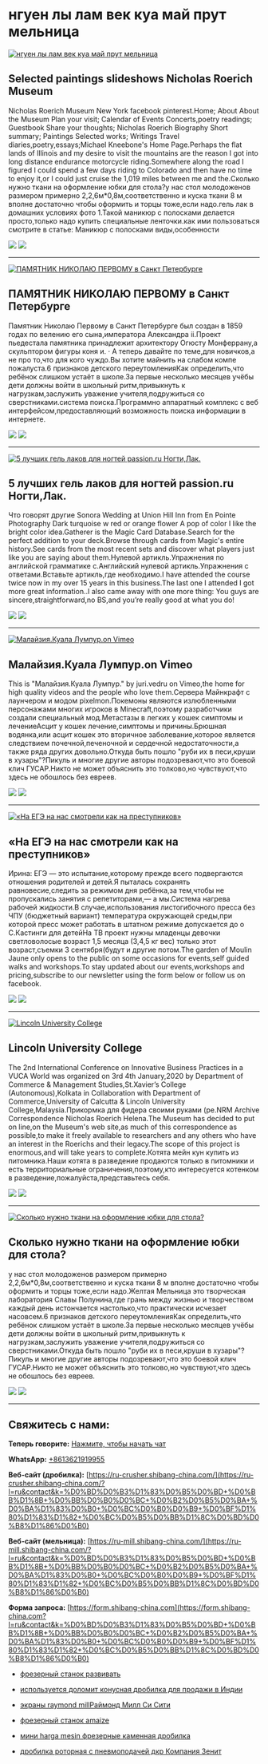 # нгуен лы лам век куа май прут мельница

<a href="https://swt.shibang-china.com/?l=ru&img&k=%D0%BD%D0%B3%D1%83%D0%B5%D0%BD+%D0%BB%D1%8B+%D0%BB%D0%B0%D0%BC+%D0%B2%D0%B5%D0%BA+%D0%BA%D1%83%D0%B0+%D0%BC%D0%B0%D0%B9+%D0%BF%D1%80%D1%83%D1%82+%D0%BC%D0%B5%D0%BB%D1%8C%D0%BD%D0%B8%D1%86%D0%B0" target="_blank">![нгуен лы лам век куа май прут мельница](http://static.shibang-china.com/all-800x300/374.jpg)</a>

## Selected paintings slideshows Nicholas Roerich Museum
Nicholas Roerich Museum New York facebook pinterest.Home; About About the Museum Plan your visit; Calendar of Events Concerts,poetry readings; Guestbook Share your thoughts; Nicholas Roerich Biography Short summary; Paintings Selected works; Writings Travel diaries,poetry,essays;Michael Kneebone's Home Page.Perhaps the flat lands of Illinois and my desire to visit the mountains are the reason I got into long distance endurance motorcycle riding.Somewhere along the road I figured I could spend a few days riding to Colorado and then have no time to enjoy it,or I could just cruise the 1,019 miles between me and the.Сколько нужно ткани на оформление юбки для стола?у нас стол молодоженов размером примерно 2,2,6м*0,8м,соответственно и куска ткани 8 м вполне достаточно чтобы оформить и торцы тоже,если надо.гель лак в домашних условиях фото 1.Такой маникюр с полосками делается просто,только надо купить специальные ленточки.как ими пользоваться смотрите в статье: Маникюр с полосками виды,особенности


<a href="https://whatsapp.shibangsoft.com/WhatsApp.php" target="_blank" title="WhatsApp">![](http://static.shibang-china.com/icon/whatsapp.png)</a> <a href="https://swt.shibang-china.com/?l=ru&icon&k=%D0%BD%D0%B3%D1%83%D0%B5%D0%BD+%D0%BB%D1%8B+%D0%BB%D0%B0%D0%BC+%D0%B2%D0%B5%D0%BA+%D0%BA%D1%83%D0%B0+%D0%BC%D0%B0%D0%B9+%D0%BF%D1%80%D1%83%D1%82+%D0%BC%D0%B5%D0%BB%D1%8C%D0%BD%D0%B8%D1%86%D0%B0" target="_blank">![](http://static.shibang-china.com/icon/chat-ru.png)</a>

---

<a href="https://swt.shibang-china.com/?l=ru&img&k=%D0%BD%D0%B3%D1%83%D0%B5%D0%BD+%D0%BB%D1%8B+%D0%BB%D0%B0%D0%BC+%D0%B2%D0%B5%D0%BA+%D0%BA%D1%83%D0%B0+%D0%BC%D0%B0%D0%B9+%D0%BF%D1%80%D1%83%D1%82+%D0%BC%D0%B5%D0%BB%D1%8C%D0%BD%D0%B8%D1%86%D0%B0" target="_blank">![ПАМЯТНИК НИКОЛАЮ ПЕРВОМУ в Санкт Петербурге](http://static.shibang-china.com/all-800x300/1117.jpg)</a>

## ПАМЯТНИК НИКОЛАЮ ПЕРВОМУ в Санкт Петербурге
Памятник Николаю Первому в Санкт Петербурге был создан в 1859 годах по велению его сына,императора Александра ii.Проект пьедестала памятника принадлежит архитектору Огюсту Монферрану,а скульптором фигуры коня и.&nbsp;&#0183;&#32;А теперь давайте по теме,для новичков,а не про то,что для кого чуждо.Вы хотите майнить на слабом компе пожалуста.6 признаков детского переутомленияКак определить,что ребёнок слишком устаёт в школе.За первые несколько месяцев учёбы дети должны войти в школьный ритм,привыкнуть к нагрузкам,заслужить уважение учителя,подружиться со сверстниками.cистема поиска.Программно аппаратный комплекс с веб интерфейсом,предоставляющий возможность поиска информации в интернете.


<a href="https://whatsapp.shibangsoft.com/WhatsApp.php" target="_blank" title="WhatsApp">![](http://static.shibang-china.com/icon/whatsapp.png)</a> <a href="https://swt.shibang-china.com/?l=ru&icon&k=%D0%BD%D0%B3%D1%83%D0%B5%D0%BD+%D0%BB%D1%8B+%D0%BB%D0%B0%D0%BC+%D0%B2%D0%B5%D0%BA+%D0%BA%D1%83%D0%B0+%D0%BC%D0%B0%D0%B9+%D0%BF%D1%80%D1%83%D1%82+%D0%BC%D0%B5%D0%BB%D1%8C%D0%BD%D0%B8%D1%86%D0%B0" target="_blank">![](http://static.shibang-china.com/icon/chat-ru.png)</a>

---

<a href="https://swt.shibang-china.com/?l=ru&img&k=%D0%BD%D0%B3%D1%83%D0%B5%D0%BD+%D0%BB%D1%8B+%D0%BB%D0%B0%D0%BC+%D0%B2%D0%B5%D0%BA+%D0%BA%D1%83%D0%B0+%D0%BC%D0%B0%D0%B9+%D0%BF%D1%80%D1%83%D1%82+%D0%BC%D0%B5%D0%BB%D1%8C%D0%BD%D0%B8%D1%86%D0%B0" target="_blank">![5 лучших гель лаков для ногтей passion.ru Ногти,Лак.](http://static.shibang-china.com/all-800x300/482.jpg)</a>

## 5 лучших гель лаков для ногтей passion.ru Ногти,Лак.
Что говорят другие Sonora Wedding at Union Hill Inn from En Pointe Photography Dark turquoise w red or orange flower A pop of color I like the bright color idea.Gatherer is the Magic Card Database.Search for the perfect addition to your deck.Browse through cards from Magic's entire history.See cards from the most recent sets and discover what players just like you are saying about them.Нулевой артикль.Упражнения по английской грамматике с.Английский нулевой артикль.Упражнения с ответами.Вставьте артикль,где необходимо.I have attended the course twice now in my over 15 years in this business.The last one I attended I got more great information..I also came away with one more thing: You guys are sincere,straightforward,no BS,and you’re really good at what you do!


<a href="https://whatsapp.shibangsoft.com/WhatsApp.php" target="_blank" title="WhatsApp">![](http://static.shibang-china.com/icon/whatsapp.png)</a> <a href="https://swt.shibang-china.com/?l=ru&icon&k=%D0%BD%D0%B3%D1%83%D0%B5%D0%BD+%D0%BB%D1%8B+%D0%BB%D0%B0%D0%BC+%D0%B2%D0%B5%D0%BA+%D0%BA%D1%83%D0%B0+%D0%BC%D0%B0%D0%B9+%D0%BF%D1%80%D1%83%D1%82+%D0%BC%D0%B5%D0%BB%D1%8C%D0%BD%D0%B8%D1%86%D0%B0" target="_blank">![](http://static.shibang-china.com/icon/chat-ru.png)</a>

---

<a href="https://swt.shibang-china.com/?l=ru&img&k=%D0%BD%D0%B3%D1%83%D0%B5%D0%BD+%D0%BB%D1%8B+%D0%BB%D0%B0%D0%BC+%D0%B2%D0%B5%D0%BA+%D0%BA%D1%83%D0%B0+%D0%BC%D0%B0%D0%B9+%D0%BF%D1%80%D1%83%D1%82+%D0%BC%D0%B5%D0%BB%D1%8C%D0%BD%D0%B8%D1%86%D0%B0" target="_blank">![Малайзия.Куала Лумпур.on Vimeo](http://static.shibang-china.com/all-800x300/1260.jpg)</a>

## Малайзия.Куала Лумпур.on Vimeo
This is &quot;Малайзия.Куала Лумпур.&quot; by juri.vedru on Vimeo,the home for high quality videos and the people who love them.Сервера Майнкрафт с лаунчером и модом pixelmon.Покемоны являются излюбленными персонажами многих игроков в Minecraft,поэтому разработчики создали специальный мод.Метастазы в легких у кошек симптомы и лечениеАсцит у кошек лечение,симптомы и причины.Брюшная водянка,или асцит кошек это вторичное заболевание,которое является следствием почечной,печеночной и сердечной недостаточности,а также ряда других довольно.Откуда быть пошло &quot;руби их в песи,круши в хузары&quot;?Пикуль и многие другие авторы подозревают,что это боевой клич ГУСАР.Никто не может объяснить это толково,но чувствуют,что здесь не обошлось без евреев.


<a href="https://whatsapp.shibangsoft.com/WhatsApp.php" target="_blank" title="WhatsApp">![](http://static.shibang-china.com/icon/whatsapp.png)</a> <a href="https://swt.shibang-china.com/?l=ru&icon&k=%D0%BD%D0%B3%D1%83%D0%B5%D0%BD+%D0%BB%D1%8B+%D0%BB%D0%B0%D0%BC+%D0%B2%D0%B5%D0%BA+%D0%BA%D1%83%D0%B0+%D0%BC%D0%B0%D0%B9+%D0%BF%D1%80%D1%83%D1%82+%D0%BC%D0%B5%D0%BB%D1%8C%D0%BD%D0%B8%D1%86%D0%B0" target="_blank">![](http://static.shibang-china.com/icon/chat-ru.png)</a>

---

<a href="https://swt.shibang-china.com/?l=ru&img&k=%D0%BD%D0%B3%D1%83%D0%B5%D0%BD+%D0%BB%D1%8B+%D0%BB%D0%B0%D0%BC+%D0%B2%D0%B5%D0%BA+%D0%BA%D1%83%D0%B0+%D0%BC%D0%B0%D0%B9+%D0%BF%D1%80%D1%83%D1%82+%D0%BC%D0%B5%D0%BB%D1%8C%D0%BD%D0%B8%D1%86%D0%B0" target="_blank">![&#171;На ЕГЭ на нас смотрели как на преступников&#187;](http://static.shibang-china.com/all-800x300/1362.jpg)</a>

## &#171;На ЕГЭ на нас смотрели как на преступников&#187;
Ирина: ЕГЭ — это испытание,которому прежде всего подвергаются отношения родителей и детей.Я пыталась сохранять равновесие,следить за режимом дня ребёнка,за тем,чтобы не пропускались занятия с репетиторами,— а мы.Система нагрева рабочей жидкости.В случае,использования листогибочного пресса без ЧПУ (бюджетный вариант) температура окружающей среды,при которой пресс может работать в штатном режиме допускается до о С.Кастинги для детейНа ТВ проект нужны младенцы девочки светловолосые возраст 1,5 месяца (3,4,5 кг вес) только этот возраст,съемки 3 сентября(будут и другие потом.The garden of Moulin Jaune only opens to the public on some occasions for events,self guided walks and workshops.To stay updated about our events,workshops and pricing,subscribe to our newsletter using the form below or follow us on facebook.


<a href="https://whatsapp.shibangsoft.com/WhatsApp.php" target="_blank" title="WhatsApp">![](http://static.shibang-china.com/icon/whatsapp.png)</a> <a href="https://swt.shibang-china.com/?l=ru&icon&k=%D0%BD%D0%B3%D1%83%D0%B5%D0%BD+%D0%BB%D1%8B+%D0%BB%D0%B0%D0%BC+%D0%B2%D0%B5%D0%BA+%D0%BA%D1%83%D0%B0+%D0%BC%D0%B0%D0%B9+%D0%BF%D1%80%D1%83%D1%82+%D0%BC%D0%B5%D0%BB%D1%8C%D0%BD%D0%B8%D1%86%D0%B0" target="_blank">![](http://static.shibang-china.com/icon/chat-ru.png)</a>

---

<a href="https://swt.shibang-china.com/?l=ru&img&k=%D0%BD%D0%B3%D1%83%D0%B5%D0%BD+%D0%BB%D1%8B+%D0%BB%D0%B0%D0%BC+%D0%B2%D0%B5%D0%BA+%D0%BA%D1%83%D0%B0+%D0%BC%D0%B0%D0%B9+%D0%BF%D1%80%D1%83%D1%82+%D0%BC%D0%B5%D0%BB%D1%8C%D0%BD%D0%B8%D1%86%D0%B0" target="_blank">![Lincoln University College](http://static.shibang-china.com/all-800x300/1055.jpg)</a>

## Lincoln University College
The 2nd International Conference on Innovative Business Practices in a VUCA World was organized on 3rd 4th January,2020 by Department of Commerce &amp; Management Studies,St.Xavier’s College (Autonomous),Kolkata in Collaboration with Department of Commerce,University of Calcutta &amp; Lincoln University College,Malaysia.Прикормка для фидера своими руками (ре.NRM Archive Correspondence Nicholas Roerich Helena.The Museum has decided to put on line,on the Museum's web site,as much of this correspondence as possible,to make it freely available to researchers and any others who have an interest in the Roerichs and their legacy.The scope of this project is enormous,and will take years to complete.Котята мейн кун купить из питомника.Наши котята в разведение продаются только в питомники и есть территориальные ограничения,поэтому,кто интересуется котенком в разведение,пожалуйста,представьтесь себя.


<a href="https://whatsapp.shibangsoft.com/WhatsApp.php" target="_blank" title="WhatsApp">![](http://static.shibang-china.com/icon/whatsapp.png)</a> <a href="https://swt.shibang-china.com/?l=ru&icon&k=%D0%BD%D0%B3%D1%83%D0%B5%D0%BD+%D0%BB%D1%8B+%D0%BB%D0%B0%D0%BC+%D0%B2%D0%B5%D0%BA+%D0%BA%D1%83%D0%B0+%D0%BC%D0%B0%D0%B9+%D0%BF%D1%80%D1%83%D1%82+%D0%BC%D0%B5%D0%BB%D1%8C%D0%BD%D0%B8%D1%86%D0%B0" target="_blank">![](http://static.shibang-china.com/icon/chat-ru.png)</a>

---

<a href="https://swt.shibang-china.com/?l=ru&img&k=%D0%BD%D0%B3%D1%83%D0%B5%D0%BD+%D0%BB%D1%8B+%D0%BB%D0%B0%D0%BC+%D0%B2%D0%B5%D0%BA+%D0%BA%D1%83%D0%B0+%D0%BC%D0%B0%D0%B9+%D0%BF%D1%80%D1%83%D1%82+%D0%BC%D0%B5%D0%BB%D1%8C%D0%BD%D0%B8%D1%86%D0%B0" target="_blank">![Сколько нужно ткани на оформление юбки для стола?](http://static.shibang-china.com/all-800x300/115.jpg)</a>

## Сколько нужно ткани на оформление юбки для стола?
у нас стол молодоженов размером примерно 2,2,6м*0,8м,соответственно и куска ткани 8 м вполне достаточно чтобы оформить и торцы тоже,если надо.Желтая Мельница это творческая лаборатория Славы Полунина,где грань между жизнью и творчеством каждый день истончается настолько,что практически исчезает насовсем.6 признаков детского переутомленияКак определить,что ребёнок слишком устаёт в школе.За первые несколько месяцев учёбы дети должны войти в школьный ритм,привыкнуть к нагрузкам,заслужить уважение учителя,подружиться со сверстниками.Откуда быть пошло &quot;руби их в песи,круши в хузары&quot;?Пикуль и многие другие авторы подозревают,что это боевой клич ГУСАР.Никто не может объяснить это толково,но чувствуют,что здесь не обошлось без евреев.


<a href="https://whatsapp.shibangsoft.com/WhatsApp.php" target="_blank" title="WhatsApp">![](http://static.shibang-china.com/icon/whatsapp.png)</a> <a href="https://swt.shibang-china.com/?l=ru&icon&k=%D0%BD%D0%B3%D1%83%D0%B5%D0%BD+%D0%BB%D1%8B+%D0%BB%D0%B0%D0%BC+%D0%B2%D0%B5%D0%BA+%D0%BA%D1%83%D0%B0+%D0%BC%D0%B0%D0%B9+%D0%BF%D1%80%D1%83%D1%82+%D0%BC%D0%B5%D0%BB%D1%8C%D0%BD%D0%B8%D1%86%D0%B0" target="_blank">![](http://static.shibang-china.com/icon/chat-ru.png)</a>

---
## Свяжитесь с нами:

**Теперь говорите:** [Нажмите, чтобы начать чат](https://swt.shibang-china.com?l=ru&contact&k=%D0%BD%D0%B3%D1%83%D0%B5%D0%BD+%D0%BB%D1%8B+%D0%BB%D0%B0%D0%BC+%D0%B2%D0%B5%D0%BA+%D0%BA%D1%83%D0%B0+%D0%BC%D0%B0%D0%B9+%D0%BF%D1%80%D1%83%D1%82+%D0%BC%D0%B5%D0%BB%D1%8C%D0%BD%D0%B8%D1%86%D0%B0)

**WhatsApp:**  [+8613621919955](https://whatsapp.shibangsoft.com/WhatsApp.php)

**Веб-сайт (дробилка):** [https://ru-crusher.shibang-china.com/](https://ru-crusher.shibang-china.com/?l=ru&contact&k=%D0%BD%D0%B3%D1%83%D0%B5%D0%BD+%D0%BB%D1%8B+%D0%BB%D0%B0%D0%BC+%D0%B2%D0%B5%D0%BA+%D0%BA%D1%83%D0%B0+%D0%BC%D0%B0%D0%B9+%D0%BF%D1%80%D1%83%D1%82+%D0%BC%D0%B5%D0%BB%D1%8C%D0%BD%D0%B8%D1%86%D0%B0)

**Веб-сайт (мельница):** [https://ru-mill.shibang-china.com/](https://ru-mill.shibang-china.com/?l=ru&contact&k=%D0%BD%D0%B3%D1%83%D0%B5%D0%BD+%D0%BB%D1%8B+%D0%BB%D0%B0%D0%BC+%D0%B2%D0%B5%D0%BA+%D0%BA%D1%83%D0%B0+%D0%BC%D0%B0%D0%B9+%D0%BF%D1%80%D1%83%D1%82+%D0%BC%D0%B5%D0%BB%D1%8C%D0%BD%D0%B8%D1%86%D0%B0)

**Форма запроса:** [https://form.shibang-china.com](https://form.shibang-china.com?l=ru&contact&k=%D0%BD%D0%B3%D1%83%D0%B5%D0%BD+%D0%BB%D1%8B+%D0%BB%D0%B0%D0%BC+%D0%B2%D0%B5%D0%BA+%D0%BA%D1%83%D0%B0+%D0%BC%D0%B0%D0%B9+%D0%BF%D1%80%D1%83%D1%82+%D0%BC%D0%B5%D0%BB%D1%8C%D0%BD%D0%B8%D1%86%D0%B0)

* [фрезерный станок развивать](../108/%D1%84%D1%80%D0%B5%D0%B7%D0%B5%D1%80%D0%BD%D1%8B%D0%B9%20%D1%81%D1%82%D0%B0%D0%BD%D0%BE%D0%BA%20%D1%80%D0%B0%D0%B7%D0%B2%D0%B8%D0%B2%D0%B0%D1%82%D1%8C.md)

* [используется доломит конусная дробилка для продажи в Индии](../114/%D0%B8%D1%81%D0%BF%D0%BE%D0%BB%D1%8C%D0%B7%D1%83%D0%B5%D1%82%D1%81%D1%8F%20%D0%B4%D0%BE%D0%BB%D0%BE%D0%BC%D0%B8%D1%82%20%D0%BA%D0%BE%D0%BD%D1%83%D1%81%D0%BD%D0%B0%D1%8F%20%D0%B4%D1%80%D0%BE%D0%B1%D0%B8%D0%BB%D0%BA%D0%B0%20%D0%B4%D0%BB%D1%8F%20%D0%BF%D1%80%D0%BE%D0%B4%D0%B0%D0%B6%D0%B8%20%D0%B2%20%D0%98%D0%BD%D0%B4%D0%B8%D0%B8.md)

* [экраны raymond millРаймонд Милл Си Сити](../116/%D1%8D%D0%BA%D1%80%D0%B0%D0%BD%D1%8B%20raymond%20mill%D0%A0%D0%B0%D0%B9%D0%BC%D0%BE%D0%BD%D0%B4%20%D0%9C%D0%B8%D0%BB%D0%BB%20%D0%A1%D0%B8%20%D0%A1%D0%B8%D1%82%D0%B8.md)

* [фрезерный станок amaize](../108/%D1%84%D1%80%D0%B5%D0%B7%D0%B5%D1%80%D0%BD%D1%8B%D0%B9%20%D1%81%D1%82%D0%B0%D0%BD%D0%BE%D0%BA%20amaize.md)

* [мини harga mesin фрезерные каменная дробилка](../112/%D0%BC%D0%B8%D0%BD%D0%B8%20harga%20mesin%20%D1%84%D1%80%D0%B5%D0%B7%D0%B5%D1%80%D0%BD%D1%8B%D0%B5%20%D0%BA%D0%B0%D0%BC%D0%B5%D0%BD%D0%BD%D0%B0%D1%8F%20%D0%B4%D1%80%D0%BE%D0%B1%D0%B8%D0%BB%D0%BA%D0%B0.md)

* [дробилка роторная с пневмоподачей дкр Компания Зенит](../114/%D0%B4%D1%80%D0%BE%D0%B1%D0%B8%D0%BB%D0%BA%D0%B0%20%D1%80%D0%BE%D1%82%D0%BE%D1%80%D0%BD%D0%B0%D1%8F%20%D1%81%20%D0%BF%D0%BD%D0%B5%D0%B2%D0%BC%D0%BE%D0%BF%D0%BE%D0%B4%D0%B0%D1%87%D0%B5%D0%B9%20%D0%B4%D0%BA%D1%80%20%D0%9A%D0%BE%D0%BC%D0%BF%D0%B0%D0%BD%D0%B8%D1%8F%20%D0%97%D0%B5%D0%BD%D0%B8%D1%82.md)